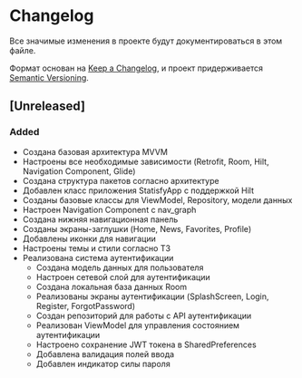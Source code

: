 # Changelog

Все значимые изменения в проекте будут документироваться в этом файле.

Формат основан на [Keep a Changelog](https://keepachangelog.com/en/1.0.0/),
и проект придерживается [Semantic Versioning](https://semver.org/spec/v2.0.0.html).

## [Unreleased]

### Added
- Создана базовая архитектура MVVM
- Настроены все необходимые зависимости (Retrofit, Room, Hilt, Navigation Component, Glide)
- Создана структура пакетов согласно архитектуре
- Добавлен класс приложения StatisfyApp с поддержкой Hilt
- Созданы базовые классы для ViewModel, Repository, модели данных
- Настроен Navigation Component с nav_graph
- Создана нижняя навигационная панель
- Созданы экраны-заглушки (Home, News, Favorites, Profile)
- Добавлены иконки для навигации
- Настроены темы и стили согласно ТЗ
- Реализована система аутентификации
  - Создана модель данных для пользователя
  - Настроен сетевой слой для аутентификации
  - Создана локальная база данных Room
  - Реализованы экраны аутентификации (SplashScreen, Login, Register, ForgotPassword)
  - Создан репозиторий для работы с API аутентификации
  - Реализован ViewModel для управления состоянием аутентификации
  - Настроено сохранение JWT токена в SharedPreferences
  - Добавлена валидация полей ввода
  - Добавлен индикатор силы пароля 